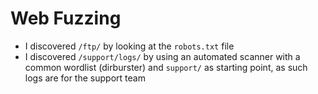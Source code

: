 # Web Fuzzing

* I discovered `/ftp/` by looking at the `robots.txt` file
* I discovered `/support/logs/` by using an automated scanner with a common wordlist (dirburster) and `support/` as starting point, as such logs are for the support team